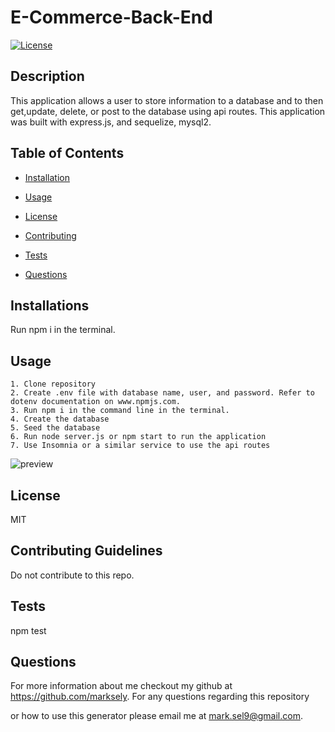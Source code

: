 # E-Commerce-Back-End

  [![License](https://img.shields.io/badge/License-MIT-yellow.svg)](https://opensource.org/licenses/MIT)

  ## Description

  This application allows a user to store information to a database and to then get,update, delete, or post to the database using api routes. This application was built with express.js, and sequelize, mysql2.

  ## Table of Contents

  * [Installation](#installation)

  * [Usage](#usage)

  * [License](#license)

  * [Contributing](#contributing)

  * [Tests](#tests)

  * [Questions](#questions)

  ## Installations 

  Run npm i in the terminal.

  ## Usage

    1. Clone repository
    2. Create .env file with database name, user, and password. Refer to dotenv documentation on www.npmjs.com.
    3. Run npm i in the command line in the terminal.
    4. Create the database
    5. Seed the database
    6. Run node server.js or npm start to run the application
    7. Use Insomnia or a similar service to use the api routes

  
 <img alt='preview' src='/images/img.png'>

  
  ## License 

  MIT

  ## Contributing Guidelines 

  Do not contribute to this repo.

  ## Tests

  npm test 

  ## Questions 

  For more information about me checkout my github at https://github.com/marksely. For any questions regarding this repository 

  or how to use this generator please email me at mark.sel9@gmail.com.